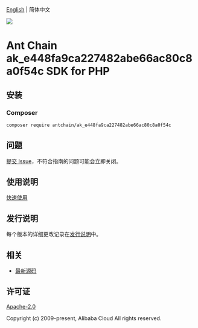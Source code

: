 [English](README.md) | 简体中文

![](https://aliyunsdk-pages.alicdn.com/icons/AlibabaCloud.svg)

# Ant Chain ak_e448fa9ca227482abe66ac80c8a0f54c SDK for PHP

## 安装

### Composer

```bash
composer require antchain/ak_e448fa9ca227482abe66ac80c8a0f54c
```

## 问题

[提交 Issue](https://github.com/alipay/antchain-openapi-prod-sdk/issues/new)，不符合指南的问题可能会立即关闭。

## 使用说明

[快速使用](https://github.com/alipay/antchain-openapi-prod-sdk)

## 发行说明

每个版本的详细更改记录在[发行说明](./ChangeLog.txt)中。

## 相关

* [最新源码](https://github.com/antchain-openapi-sdk-php)

## 许可证

[Apache-2.0](http://www.apache.org/licenses/LICENSE-2.0)

Copyright (c) 2009-present, Alibaba Cloud All rights reserved.
